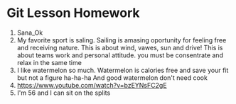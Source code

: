 # Git Lesson Homework

1.  Sana_Ok
2.  My favorite sport is saling. Sailing is amasing oportunity for feeling free and receiving nature. This is about wind, vawes, sun and drive! This is about teams work and personal attitude. you must be consentrate and relax in the same time
3.  I like watermelon so much. Watermelon is calories free and save your fit but not a figure ha-ha-ha And good watermelon don't need cook
4.  https://www.youtube.com/watch?v=bzEYNsFC2gE
5.  I'm 56 and I can sit on the splits
